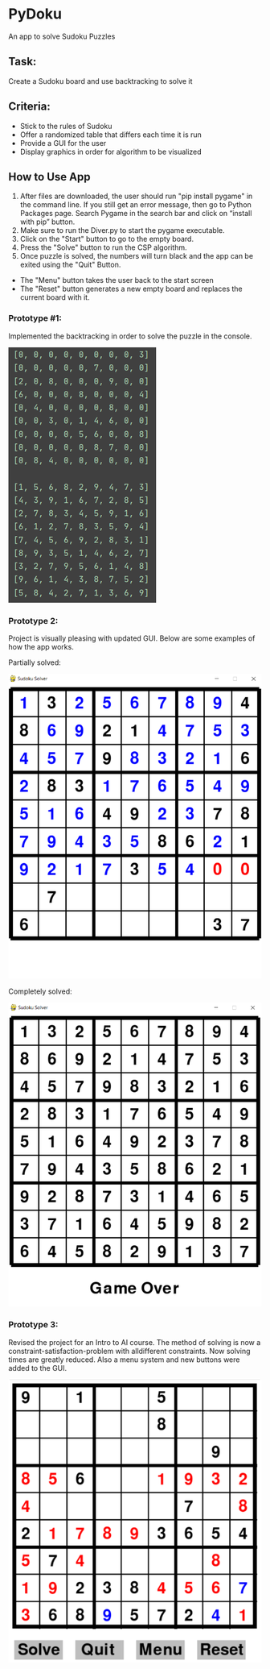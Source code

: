 # PyDoku
An app to solve Sudoku Puzzles

## Task:
Create a Sudoku board and use backtracking to solve it

## Criteria:
* Stick to the rules of Sudoku
* Offer a randomized table that differs each time it is run
* Provide a GUI for the user
* Display graphics in order for algorithm to be visualized

## How to Use App
1. After files are downloaded, the user should run "pip install pygame" in the command line. If you still get an error message, then go to Python Packages page. Search Pygame in the
search bar and click on “install with pip” button.
2. Make sure to run the Diver.py to start the pygame executable.
3. Click on the "Start" button to go to the empty board.
4. Press the "Solve" button to run the CSP algorithm.
5. Once puzzle is solved, the numbers will turn black and the app can be exited using the "Quit" Button.

* The "Menu" button takes the user back to the start screen
* The "Reset" button generates a new empty board and replaces the current board with it.

### Prototype #1:
Implemented the backtracking in order to solve the puzzle in the console.

![](Images/BackTrackedSudokuEx.png)

### Prototype 2:
Project is visually pleasing with updated GUI. Below are some examples of how the app works.

Partially solved:


![](Images/pygameWindow_PartiallySolved.png)

Completely solved:


![](Images/pygameWindow_FullySolved.png)

### Prototype 3:
Revised the project for an Intro to AI course. The method of solving is now a constraint-satisfaction-problem with alldifferent constraints. Now solving times are greatly reduced. Also a menu system and new buttons were added to the GUI.

![](Images/SudokuSolver3.png)
